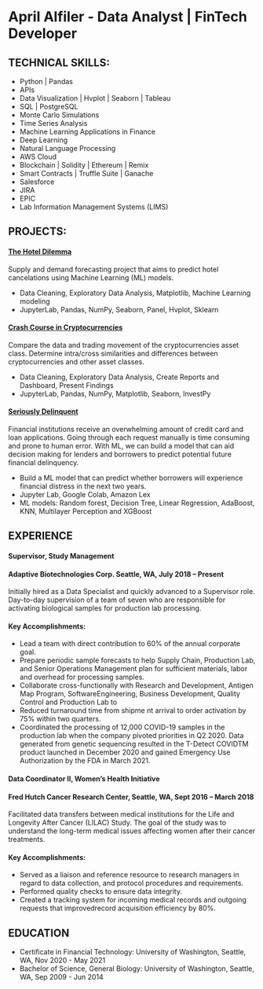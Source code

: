 # April Alfiler - Data Analyst | FinTech Developer

## TECHNICAL SKILLS:
- Python | Pandas 
- APIs
- Data Visualization | Hvplot | Seaborn | Tableau
- SQL | PostgreSQL
- Monte Carlo Simulations
- Time Series Analysis
- Machine Learning Applications in Finance
- Deep Learning
- Natural Language Processing 
- AWS Cloud
- Blockchain | Solidity | Ethereum | Remix
- Smart Contracts | Truffle Suite | Ganache 
- Salesforce
- JIRA
- EPIC
- Lab Information Management Systems (LIMS)

## PROJECTS:

#### [The Hotel Dilemma](https://github.com/aalfiler/The_Hotel_Dilemma)
Supply and demand forecasting project that aims to predict hotel cancelations using Machine Learning (ML) models.
- Data Cleaning, Exploratory Data Analysis, Matplotlib, Machine Learning modeling
- JupyterLab, Pandas, NumPy, Seaborn, Panel, Hvplot, Sklearn

#### [Crash Course in Cryptocurrencies](https://github.com/aalfiler/Crash_Course_In_Crypto)
Compare the data and trading movement of the cryptocurrencies asset class. Determine intra/cross similarities and differences between cryptocurrencies and other asset classes.
- Data Cleaning, Exploratory Data Analysis, Create Reports and Dashboard, Present Findings
- JupyterLab, Pandas, NumPy, Matplotlib, Seaborn, InvestPy

#### [Seriously Delinquent](https://github.com/aalfiler/Seriously_Delinquent)
Financial institutions receive an overwhelming amount of credit card and loan applications. Going through each request manually is time consuming and prone to human error. With ML, we can build a model that can aid decision making for lenders and borrowers to predict potential future financial delinquency.
- Build a ML model that can predict whether borrowers will experience financial distress in the next two years. 
- Jupyter Lab, Google Colab, Amazon Lex
- ML models: Random forest, Decision Tree, Linear Regression, AdaBoost, KNN, Multilayer Perception and XGBoost


## EXPERIENCE

#### Supervisor, Study Management
#### Adaptive Biotechnologies Corp. Seattle, WA, July 2018 – Present 

Initially hired as a Data Specialist and quickly advanced to a Supervisor role. Day-to-day supervision of a team of seven who are responsible for activating biological samples for production lab processing.

#### Key Accomplishments:
- Lead a team with direct contribution to 60% of the annual corporate goal.
- Prepare periodic sample forecasts to help Supply Chain, Production Lab, and Senior Operations Management plan for sufficient materials, labor and overhead for processing samples.
- Collaborate cross-functionally with Research and Development, Antigen Map Program, SoftwareEngineering, Business Development, Quality Control and Production Lab to
- Reduced turnaround time from shipme nt arrival to order activation by 75% within two quarters.
- Coordinated the processing of 12,000 COVID-19 samples in the production lab when the company pivoted priorities in Q2 2020. Data generated from genetic sequencing resulted in the T-Detect COVIDTM product launched in December 2020 and gained Emergency Use Authorization by the FDA in March 2021.

#### Data Coordinator II, Women’s Health Initiative 
#### Fred Hutch Cancer Research Center, Seattle, WA, Sept 2016 – March 2018

Facilitated data transfers between medical institutions for the Life and Longevity After Cancer (LILAC) Study. The goal of the study was to understand the long-term medical issues affecting women after their cancer treatments.

#### Key Accomplishments:
- Served as a liaison and reference resource to research managers in regard to data collection, and protocol procedures and requirements.
- Performed quality checks to ensure data integrity.
- Created a tracking system for incoming medical records and outgoing requests that improvedrecord acquisition efficiency by 80%.


## EDUCATION
- Certificate in Financial Technology: University of Washington, Seattle, WA, Nov 2020 - May 2021
- Bachelor of Science, General Biology: University of Washington, Seattle, WA, Sep 2009 - Jun 2014
